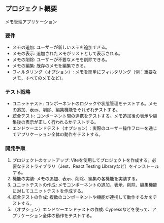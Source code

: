 ## プロジェクト概要
メモ管理アプリケーション

### 要件
- メモの追加: ユーザーが新しいメモを追加できる。
- メモの表示: 追加されたメモがリストとして表示される。
- メモの削除: ユーザーが不要なメモを削除できる。
- メモの編集: 既存のメモを編集できる。
- フィルタリング（オプション）: メモを簡単にフィルタリング（例：重要なメモ、すべてのメモなど）。

### テスト戦略
- ユニットテスト: コンポーネントのロジックや状態管理をテストする。メモの追加、表示、削除、編集機能をそれぞれテストする。
- 統合テスト: コンポーネント間の連携をテストする。メモ追加後の表示や編集後の表示が正しく行われるかテストする。
- エンドツーエンドテスト（オプション）: 実際のユーザー操作フローを通じてアプリケーション全体の動作をテストする。

### 開発手順
1. プロジェクトのセットアップ: Viteを使用してプロジェクトを作成する。必要なテストライブラリ（Jest、React Testing Libraryなど）をインストールする。
2. 機能の実装: メモの追加、表示、削除、編集の各機能を実装する。
3. ユニットテストの作成: メモコンポーネントの追加、表示、削除、編集機能に対してユニットテストを作成する。
4. 統合テストの作成: 複数のコンポーネントや機能が連携して動作するかをテストする。
5. （オプション）エンドツーエンドテストの作成: Cypressなどを使って、アプリケーション全体の動作をテストする。
